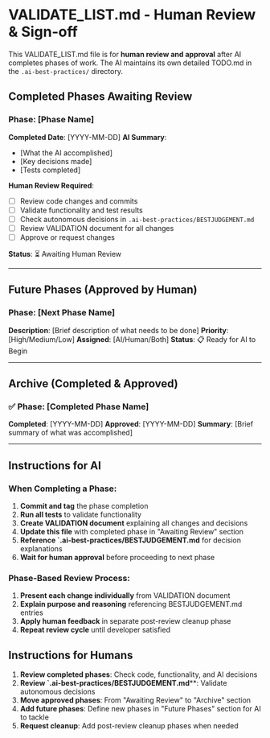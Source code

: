 # VALIDATE_LIST.md - Human Review & Sign-off

This VALIDATE_LIST.md file is for **human review and approval** after AI completes phases of work. The AI maintains its own detailed TODO.md in the `.ai-best-practices/` directory.

## Completed Phases Awaiting Review

### Phase: [Phase Name]
**Completed Date**: [YYYY-MM-DD]
**AI Summary**: 
- [What the AI accomplished]
- [Key decisions made]
- [Tests completed]

**Human Review Required**:
- [ ] Review code changes and commits
- [ ] Validate functionality and test results
- [ ] Check autonomous decisions in `.ai-best-practices/BESTJUDGEMENT.md`
- [ ] Review VALIDATION document for all changes
- [ ] Approve or request changes

**Status**: ⏳ Awaiting Human Review

---

## Future Phases (Approved by Human)

### Phase: [Next Phase Name]
**Description**: [Brief description of what needs to be done]
**Priority**: [High/Medium/Low]
**Assigned**: [AI/Human/Both]
**Status**: 📋 Ready for AI to Begin

---

## Archive (Completed & Approved)

### ✅ Phase: [Completed Phase Name]
**Completed**: [YYYY-MM-DD]
**Approved**: [YYYY-MM-DD]
**Summary**: [Brief summary of what was accomplished]

---

## Instructions for AI

### When Completing a Phase:
1. **Commit and tag** the phase completion
2. **Run all tests** to validate functionality
3. **Create VALIDATION document** explaining all changes and decisions
4. **Update this file** with completed phase in "Awaiting Review" section
5. **Reference `.ai-best-practices/BESTJUDGEMENT.md** for decision explanations
6. **Wait for human approval** before proceeding to next phase

### Phase-Based Review Process:
1. **Present each change individually** from VALIDATION document
2. **Explain purpose and reasoning** referencing BESTJUDGEMENT.md entries
3. **Apply human feedback** in separate post-review cleanup phase
4. **Repeat review cycle** until developer satisfied

## Instructions for Humans

1. **Review completed phases**: Check code, functionality, and AI decisions  
2. **Review `.ai-best-practices/BESTJUDGEMENT.md****: Validate autonomous decisions
3. **Move approved phases**: From "Awaiting Review" to "Archive" section
4. **Add future phases**: Define new phases in "Future Phases" section for AI to tackle
5. **Request cleanup**: Add post-review cleanup phases when needed 